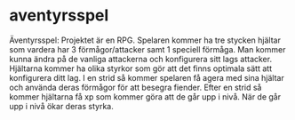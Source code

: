 # aventyrsspel

Äventyrsspel:
Projektet är en RPG. Spelaren kommer ha tre stycken hjältar som vardera har 3 förmågor/attacker samt 1 speciell förmåga. Man kommer kunna ändra på de vanliga attackerna och konfigurera sitt lags attacker. Hjältarna kommer ha olika styrkor som gör att det finns optimala sätt att konfigurera ditt lag.
I en strid så kommer spelaren få agera med sina hjältar och använda deras förmågor för att besegra fiender. Efter en strid så kommer hjältarna få xp som kommer göra att de går upp i nivå. När de går upp i nivå ökar deras styrka.
